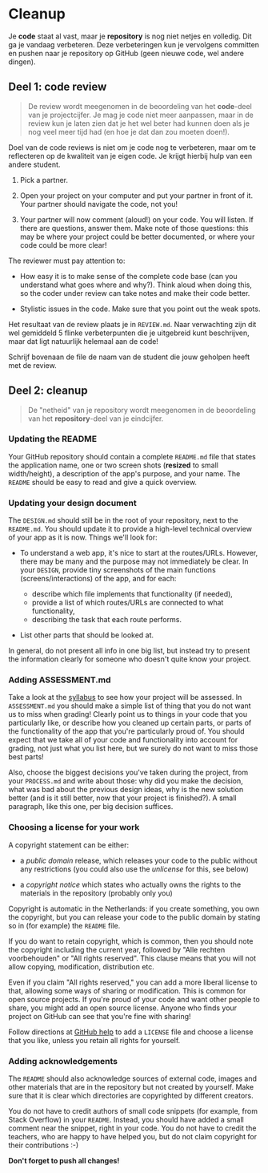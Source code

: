 # Cleanup

Je **code** staat al vast, maar je **repository** is nog niet netjes en volledig. Dit ga je vandaag verbeteren. Deze verbeteringen kun je vervolgens committen en pushen naar je repository op GitHub (geen nieuwe code, wel andere dingen).

## Deel 1: code review

> De review wordt meegenomen in de beoordeling van het **code**-deel van je projectcijfer. Je mag je code niet meer aanpassen, maar in de review kun je laten zien dat je het wel beter had kunnen doen als je nog veel meer tijd had (en hoe je dat dan zou moeten doen!).

Doel van de code reviews is niet om je code nog te verbeteren, maar om te reflecteren op de kwaliteit van je eigen code. Je krijgt hierbij hulp van een andere student.


1. Pick a partner.

2. Open your project on your computer and put your partner in front of it. Your partner should navigate the code, not you!

3. Your partner will now comment (aloud!) on your code. You will listen. If there are questions, answer them. Make note of those questions: this may be where your project could be better documented, or where your code could be more clear!

The reviewer must pay attention to:

- How easy it is to make sense of the complete code base (can you understand what goes where and why?). Think aloud when doing this, so the coder under review can take notes and make their code better.

- Stylistic issues in the code. Make sure that you point out the weak spots.

Het resultaat van de review plaats je in `REVIEW.md`. Naar verwachting zijn dit wel gemiddeld 5 flinke verbeterpunten die je uitgebreid kunt beschrijven, maar dat ligt natuurlijk helemaal aan de code!

Schrijf bovenaan de file de naam van de student die jouw geholpen heeft met de review.

## Deel 2: cleanup

> De "netheid" van je repository wordt meegenomen in de beoordeling van het **repository**-deel van je eindcijfer.

### Updating the README

Your GitHub repository should contain a complete `README.md` file that states the application name, one or two screen shots (**resized** to small width/height), a description of the app's purpose, and your name. The `README` should be easy to read and give a quick overview.


### Updating your design document

The `DESIGN.md` should still be in the root of your repository, next to the `README.md`. You should update it to provide a high-level technical overview of your app as it is now. Things we'll look for:

- To understand a web app, it's nice to start at the routes/URLs. However, there may be many and the purpose may not immediately be clear. In your `DESIGN`, provide tiny screenshots of the main functions (screens/interactions) of the app, and for each:

    - describe which file implements that functionality (if needed),
    - provide a list of which routes/URLs are connected to what functionality,
    - describing the task that each route performs.

- List other parts that should be looked at.

In general, do not present all info in one big list, but instead try to present the information clearly for someone who doesn't quite know your project.

### Adding ASSESSMENT.md

Take a look at the [syllabus](/syllabus) to see how your project will be assessed. In `ASSESSMENT.md` you should make a simple list of thing that you do not want us to miss when grading! Clearly point us to things in your code that you particularly like, or describe how you cleaned up certain parts, or parts of the functionality of the app that you're particularly proud of. You should expect that we take all of your code and functionality into account for grading, not just what you list here, but we surely do not want to miss those best parts!

Also, choose the biggest decisions you've taken during the project, from your `PROCESS.md` and write about those: why did you make the decision, what was bad about the previous design ideas, why is the new solution better (and is it still better, now that your project is finished?). A small paragraph, like this one, per big decision suffices.

### Choosing a license for your work

A copyright statement can be either:

- a *public domain* release, which releases your code to the public without any restrictions (you could also use the *unlicense* for this, see below)

- a *copyright notice* which states who actually owns the rights to the materials in the repository (probably only you)

Copyright is automatic in the Netherlands: if you create something, you own the copyright, but you can release your code to the public domain by stating so in (for example) the `README` file.

If you do want to retain copyright, which is common, then you should note the copyright including the current year, followed by "Alle rechten voorbehouden" or "All rights reserved". This clause means that you will not allow copying, modification, distribution etc.

Even if you claim "All rights reserved," you can add a more liberal license to that, allowing some ways of sharing or modification. This is common for open source projects. If you're proud of your code and want other people to share, you might add an open source license. Anyone who finds your project on GitHub can see that you're fine with sharing!

Follow directions at [GitHub help](https://help.github.com/articles/adding-a-license-to-a-repository/) to add a `LICENSE` file and choose a license that you like, unless you retain all rights for yourself.

### Adding acknowledgements

The `README` should also acknowledge sources of external code, images and other materials that are in the repository but not created by yourself. Make sure that it is clear which directories are copyrighted by different creators.

You do not have to credit authors of small code snippets (for example, from Stack Overflow) in your `README`. Instead, you should have added a small comment near the snippet, right in your code. You do not have to credit the teachers, who are happy to have helped you, but do not claim copyright for their contributions :-)

**Don't forget to push all changes!**
